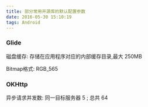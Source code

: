 ```yaml
---
title: 部分常用开源库的默认配置参数
date: 2016-05-30 15:10:19
tags: Android
---
```


### Glide

磁盘缓存: 存储在应用程序对应的内部缓存目录,最大 250MB

Bitmap格式: RGB_565

### OKHttp

异步请求并发数: 同一目标服务器 5 ; 总共 64
